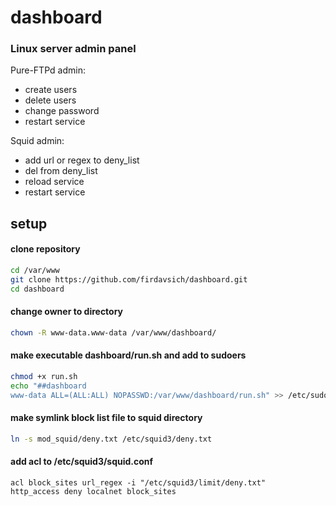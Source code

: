 # dashboard
### Linux server admin panel 

Pure-FTPd admin:
 * create users
 * delete users
 * change password
 * restart service
 
Squid admin:
  * add url or regex to deny_list
  * del from deny_list
  * reload service
  * restart service

## setup

#### clone repository
```bash
cd /var/www
git clone https://github.com/firdavsich/dashboard.git
cd dashboard
```
#### change owner to directory
```bash
chown -R www-data.www-data /var/www/dashboard/
```
#### make executable dashboard/run.sh and add to sudoers
```bash
chmod +x run.sh
echo "##dashboard
www-data ALL=(ALL:ALL) NOPASSWD:/var/www/dashboard/run.sh" >> /etc/sudoers
```
#### make symlink block list file to squid directory
```bash
ln -s mod_squid/deny.txt /etc/squid3/deny.txt
```
#### add acl to /etc/squid3/squid.conf

`acl block_sites url_regex -i "/etc/squid3/limit/deny.txt"`  
`http_access deny localnet block_sites`




